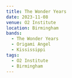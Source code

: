 ```yaml
---
title: The Wonder Years
date: 2023-11-08
venue: O2 Institute
location: Birmingham
bands:
  - The Wonder Years
  - Origami Angel
  - Kississippi
tags:
  - O2 Institute
  - Birmingham
---
```

